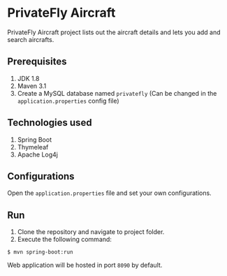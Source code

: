 # PrivateFly Aircraft

PrivateFly Aircraft project lists out the aircraft details and lets you add and search aircrafts.

## Prerequisites

1. JDK 1.8
2. Maven 3.1
3. Create a MySQL database named `privatefly` (Can be changed in the `application.properties` config file)

## Technologies used

1. Spring Boot
2. Thymeleaf
3. Apache Log4j

## Configurations

Open the `application.properties` file and set your own configurations.

## Run

1. Clone the repository and navigate to project folder.
2. Execute the following command:

```
$ mvn spring-boot:run
```

Web application will be hosted in port `8090` by default.
